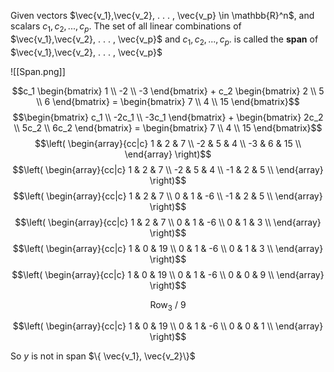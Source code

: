 Given vectors $\vec{v_1},\vec{v_2}, . . . , \vec{v_p} \in \mathbb{R}^n$, and scalars $c_1, c_2, . . . , c_p.$ The set of all linear combinations of $\vec{v_1},\vec{v_2}, . . . , \vec{v_p}$ and $c_1, c_2, . . . , c_p.$ is called the **span** of $\vec{v_1},\vec{v_2}, . . . , \vec{v_p}$

![[Span.png]]

$$c_1  \begin{bmatrix} 1 \\ -2 \\ -3 \end{bmatrix}  + c_2  \begin{bmatrix} 2 \\ 5 \\ 6 \end{bmatrix} = \begin{bmatrix} 7 \\ 4 \\ 15 \end{bmatrix}$$
$$\begin{bmatrix} c_1   \\ -2c_1   \\ -3c_1   \end{bmatrix}  +   \begin{bmatrix} 2c_2 \\ 5c_2 \\ 6c_2 \end{bmatrix} = \begin{bmatrix} 7 \\ 4 \\ 15 \end{bmatrix}$$
$$\left( \begin{array}{cc|c} 1 & 2 & 7 \\ -2 & 5 & 4 \\ -3 & 6 & 15 \\ \end{array} \right)$$
$$\left( \begin{array}{cc|c} 1 & 2 & 7 \\ -2 & 5 & 4 \\ -1 & 2 & 5 \\ \end{array} \right)$$
$$\left( \begin{array}{cc|c} 1 & 2 & 7 \\ 0 & 1 & -6 \\ -1 & 2 & 5 \\ \end{array} \right)$$
$$\left( \begin{array}{cc|c} 1 & 2 & 7 \\ 0 & 1 & -6 \\ 0 & 1 & 3 \\ \end{array} \right)$$
$$\left( \begin{array}{cc|c} 1 & 0 & 19 \\ 0 & 1 & -6 \\ 0 & 1 & 3 \\ \end{array} \right)$$
$$\left( \begin{array}{cc|c} 1 & 0 & 19 \\ 0 & 1 & -6 \\ 0 & 0 & 9 \\ \end{array} \right)$$
<p style="text-align: center;">
Row<sub>3</sub>
/
9
</p>

$$\left( \begin{array}{cc|c} 1 & 0 & 19 \\ 0 & 1 & -6 \\ 0 & 0 & 1 \\ \end{array} \right)$$

So $y$ is not in span $\{ \vec{v_1}, \vec{v_2}\}$ 
